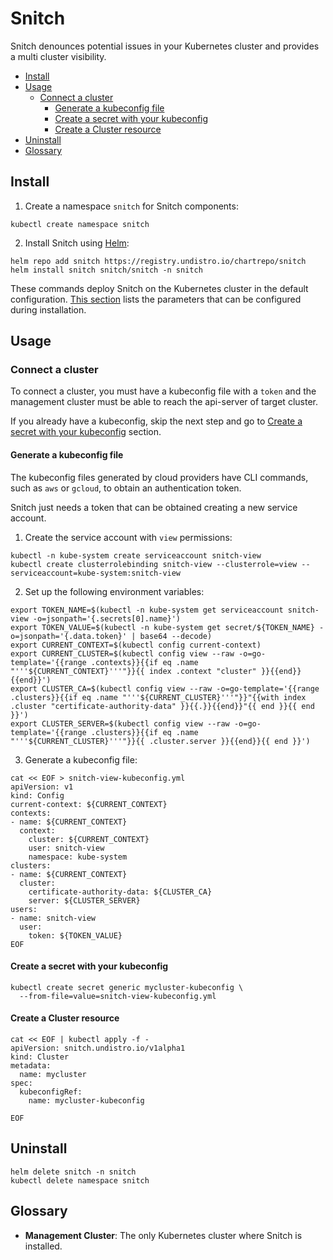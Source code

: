 # Snitch

Snitch denounces potential issues in your Kubernetes cluster
and provides a multi cluster visibility.

- [Install](#install)
- [Usage](#usage)
    + [Connect a cluster](#connect-a-cluster)
        - [Generate a kubeconfig file](#generate-a-kubeconfig-file)
        - [Create a secret with your kubeconfig](#create-a-secret-with-your-kubeconfig)
        - [Create a Cluster resource](#create-a-cluster-resource)
- [Uninstall](#uninstall)
- [Glossary](#glossary)

## Install

1. Create a namespace `snitch` for Snitch components:
```shell
kubectl create namespace snitch
```

2. Install Snitch using [Helm](https://helm.sh/docs/):
```shell
helm repo add snitch https://registry.undistro.io/chartrepo/snitch
helm install snitch snitch/snitch -n snitch
```

These commands deploy Snitch on the Kubernetes cluster in the default configuration. 
[This section](#TODO) lists the parameters that can be configured during installation.

## Usage

### Connect a cluster

To connect a cluster, you must have a kubeconfig file with a `token` and
the management cluster must be able to reach the api-server of target cluster.

If you already have a kubeconfig, 
skip the next step and go to [Create a secret with your kubeconfig](#create-a-secret-with-your-kubeconfig) section. 

#### Generate a kubeconfig file

The kubeconfig files generated by cloud providers
have CLI commands, such as `aws` or `gcloud`, to obtain an authentication token.

Snitch just needs a token that can be obtained creating a new service account.

1. Create the service account with `view` permissions:
```shell
kubectl -n kube-system create serviceaccount snitch-view
kubectl create clusterrolebinding snitch-view --clusterrole=view --serviceaccount=kube-system:snitch-view
```

2. Set up the following environment variables:
```shell
export TOKEN_NAME=$(kubectl -n kube-system get serviceaccount snitch-view -o=jsonpath='{.secrets[0].name}')
export TOKEN_VALUE=$(kubectl -n kube-system get secret/${TOKEN_NAME} -o=jsonpath='{.data.token}' | base64 --decode)
export CURRENT_CONTEXT=$(kubectl config current-context)
export CURRENT_CLUSTER=$(kubectl config view --raw -o=go-template='{{range .contexts}}{{if eq .name "'''${CURRENT_CONTEXT}'''"}}{{ index .context "cluster" }}{{end}}{{end}}')
export CLUSTER_CA=$(kubectl config view --raw -o=go-template='{{range .clusters}}{{if eq .name "'''${CURRENT_CLUSTER}'''"}}"{{with index .cluster "certificate-authority-data" }}{{.}}{{end}}"{{ end }}{{ end }}')
export CLUSTER_SERVER=$(kubectl config view --raw -o=go-template='{{range .clusters}}{{if eq .name "'''${CURRENT_CLUSTER}'''"}}{{ .cluster.server }}{{end}}{{ end }}')
```

3. Generate a kubeconfig file:
```shell
cat << EOF > snitch-view-kubeconfig.yml
apiVersion: v1
kind: Config
current-context: ${CURRENT_CONTEXT}
contexts:
- name: ${CURRENT_CONTEXT}
  context:
    cluster: ${CURRENT_CONTEXT}
    user: snitch-view
    namespace: kube-system
clusters:
- name: ${CURRENT_CONTEXT}
  cluster:
    certificate-authority-data: ${CLUSTER_CA}
    server: ${CLUSTER_SERVER}
users:
- name: snitch-view
  user:
    token: ${TOKEN_VALUE}
EOF
```

#### Create a secret with your kubeconfig

```shell
kubectl create secret generic mycluster-kubeconfig \
  --from-file=value=snitch-view-kubeconfig.yml
```

#### Create a Cluster resource

```shell
cat << EOF | kubectl apply -f -
apiVersion: snitch.undistro.io/v1alpha1
kind: Cluster
metadata:
  name: mycluster
spec:
  kubeconfigRef:
    name: mycluster-kubeconfig

EOF
```

## Uninstall

```shell
helm delete snitch -n snitch
kubectl delete namespace snitch
```

## Glossary

- **Management Cluster**: The only Kubernetes cluster where Snitch is installed.
